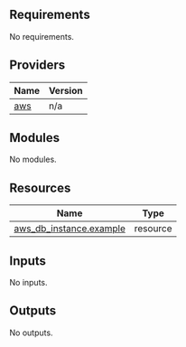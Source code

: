 <!-- BEGIN_TF_DOCS -->
## Requirements

No requirements.

## Providers

| Name | Version |
|------|---------|
| <a name="provider_aws"></a> [aws](#provider\_aws) | n/a |

## Modules

No modules.

## Resources

| Name | Type |
|------|------|
| [aws_db_instance.example](https://registry.terraform.io/providers/hashicorp/aws/latest/docs/resources/db_instance) | resource |

## Inputs

No inputs.

## Outputs

No outputs.
<!-- END_TF_DOCS -->
